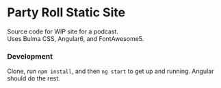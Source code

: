 # Party Roll Static Site

Source code for WIP site for a podcast.  
Uses Bulma CSS, Angular6, and FontAwesome5.

### Development
Clone, run `npm install`, and then `ng start` to get up and running. Angular should do the rest.


